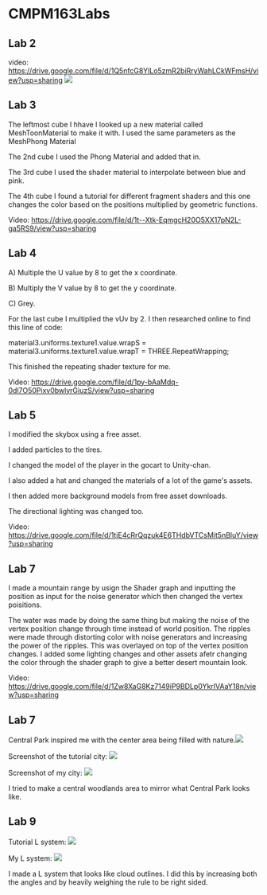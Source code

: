 # CMPM163Labs

## **Lab 2**
video: https://drive.google.com/file/d/1Q5nfcG8YlLo5zmR2biRryWahLCkWFmsH/view?usp=sharing
![](https://i.imgur.com/0ATLZZV.png)


## **Lab 3**
The leftmost cube I hhave I looked up a new material called MeshToonMaterial to make it with. I used the same parameters as the MeshPhong Material

The 2nd cube I used the Phong Material and added that in.

The 3rd cube I used the shader material to interpolate between blue and pink.

The 4th cube I found a tutorial for different fragment shaders and this one changes the color based on the positions multiplied by geometric functions.

Video: https://drive.google.com/file/d/1t--Xtk-EqmgcH20O5XX17pN2L-ga5RS9/view?usp=sharing

## **Lab 4**
A) Multiple the U value by 8 to get the x coordinate.

B) Multiply the V value by 8 to get the y coordinate.

C) Grey.

For the last cube I multiplied the vUv by 2. I then researched online to find this line of code:


material3.uniforms.texture1.value.wrapS = material3.uniforms.texture1.value.wrapT = THREE.RepeatWrapping;

This finished the repeating shader texture for me.


Video: https://drive.google.com/file/d/1py-bAaMdq-0dl7O50Pixv0bwlyrGiuzS/view?usp=sharing

## **Lab 5**

I modified the skybox using a free asset.

I added particles to the tires.

I changed the model of the player in the gocart to Unity-chan.

I also added a hat and changed the materials of a lot of the game's assets. 

I then added more background models from free asset downloads.

The directional lighting was changed too.


Video: https://drive.google.com/file/d/1tjE4cRrQqzuk4E6THdbVTCsMit5nBluY/view?usp=sharing

## **Lab 7**
I made a mountain range by usign the Shader graph and inputting the position as input for the noise generator which then changed the vertex poisitions.

The water was made by doing the same thing but making the noise of the vertex position change through time instead of world position.
The ripples were made through distorting color with noise generators and increasing the power of the ripples. This was overlayed on top of the vertex position changes.
I added some lighting changes and other assets afetr changing the color through the shader graph to give a better desert mountain look.


Video: https://drive.google.com/file/d/1Zw8XaG8Kz7149iP9BDLp0YkrIVAaY18n/view?usp=sharing

## **Lab 7**

Central Park inspired me with the center area being filled with nature.![](https://i.imgur.com/kn4sNId.png)

Screenshot of the tutorial city: ![](https://i.imgur.com/53YvGqr.png)

Screenshot of my city: ![](https://i.imgur.com/UGB8deZ.png)

I tried to make a central woodlands area to mirror what Central Park looks like.

## **Lab 9**

Tutorial L system: ![](https://i.imgur.com/mJVFxOq.png)

My L system: ![](https://i.imgur.com/2oBqIuk.png)

I made a L system that looks like cloud outlines. I did this by increasing both the angles and by heavily weighing the rule to be right sided.


